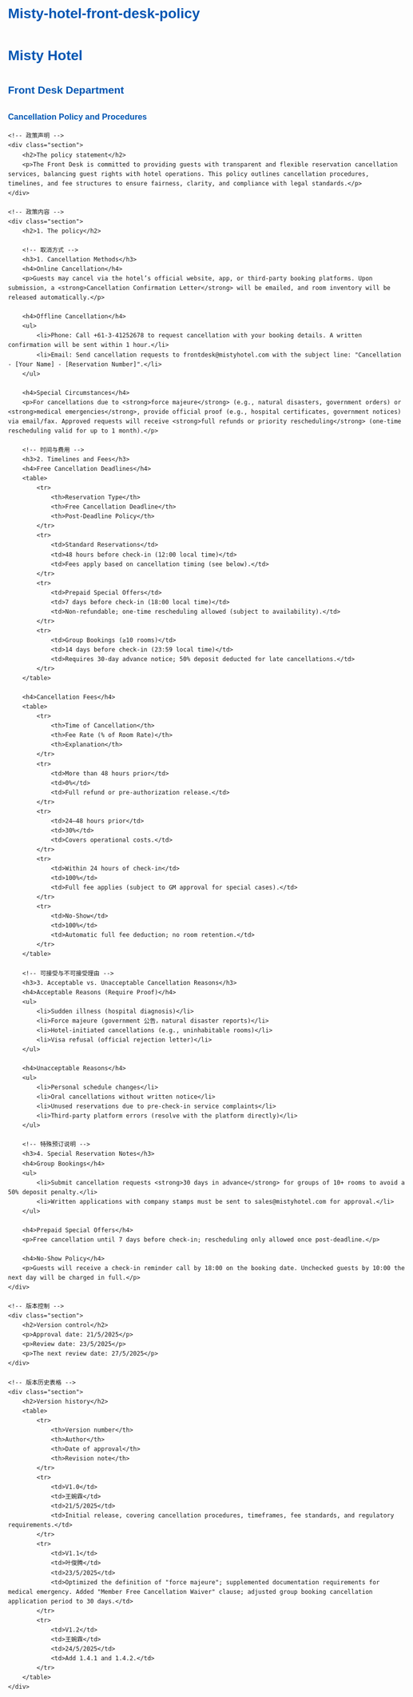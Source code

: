 # Misty-hotel-front-desk-policy
<html lang="en">
<head>
    <meta charset="UTF-8">
    <meta name="viewport" content="width=device-width, initial-scale=1.0">
    <title>Misty Hotel Front Desk Cancellation Policy</title>
    <style>
        body { 
            font-family: Arial, sans-serif; 
            max-width: 800px; 
            margin: 20px auto; 
            padding: 20px; 
            line-height: 1.6; 
        }
        .section { 
            margin-bottom: 30px; 
            border-bottom: 1px solid #ddd; 
            padding-bottom: 20px; 
        }
        h1, h2, h3 { color: #0056b3; }
        ul { list-style: disc; margin-left: 25px; }
        ol { list-style: decimal; margin-left: 25px; }
        table { 
            width: 100%; 
            border-collapse: collapse; 
            margin: 15px 0; 
        }
        th, td { 
            border: 1px solid #ddd; 
            padding: 8px; 
            text-align: left; 
        }
        .key-note { 
            background-color: #f8f9fa; 
            padding: 15px; 
            margin: 10px 0; 
            border-radius: 5px; 
        }
        .procedure-step { 
            margin-left: 40px; 
            list-style: none; 
            counter-reset: step;
        }
        .procedure-step li::before { 
            content: "Step " counter(step) "."; 
            counter-increment: step; 
            font-weight: bold; 
            color: #0056b3; 
            margin-right: 10px; 
        }
        @media (max-width: 600px) { 
            body { font-size: 14px; }
            table { font-size: 12px; }
        }
    </style>
</head>
<body>
    <div class="header">
        <h1>Misty Hotel</h1>
        <h2>Front Desk Department</h2>
        <h3>Cancellation Policy and Procedures</h3>
    </div>

    <!-- 政策声明 -->
    <div class="section">
        <h2>The policy statement</h2>
        <p>The Front Desk is committed to providing guests with transparent and flexible reservation cancellation services, balancing guest rights with hotel operations. This policy outlines cancellation procedures, timelines, and fee structures to ensure fairness, clarity, and compliance with legal standards.</p>
    </div>

    <!-- 政策内容 -->
    <div class="section">
        <h2>1. The policy</h2>

        <!-- 取消方式 -->
        <h3>1. Cancellation Methods</h3>
        <h4>Online Cancellation</h4>
        <p>Guests may cancel via the hotel’s official website, app, or third-party booking platforms. Upon submission, a <strong>Cancellation Confirmation Letter</strong> will be emailed, and room inventory will be released automatically.</p>

        <h4>Offline Cancellation</h4>
        <ul>
            <li>Phone: Call +61-3-41252678 to request cancellation with your booking details. A written confirmation will be sent within 1 hour.</li>
            <li>Email: Send cancellation requests to frontdesk@mistyhotel.com with the subject line: "Cancellation - [Your Name] - [Reservation Number]".</li>
        </ul>

        <h4>Special Circumstances</h4>
        <p>For cancellations due to <strong>force majeure</strong> (e.g., natural disasters, government orders) or <strong>medical emergencies</strong>, provide official proof (e.g., hospital certificates, government notices) via email/fax. Approved requests will receive <strong>full refunds or priority rescheduling</strong> (one-time rescheduling valid for up to 1 month).</p>

        <!-- 时间与费用 -->
        <h3>2. Timelines and Fees</h3>
        <h4>Free Cancellation Deadlines</h4>
        <table>
            <tr>
                <th>Reservation Type</th>
                <th>Free Cancellation Deadline</th>
                <th>Post-Deadline Policy</th>
            </tr>
            <tr>
                <td>Standard Reservations</td>
                <td>48 hours before check-in (12:00 local time)</td>
                <td>Fees apply based on cancellation timing (see below).</td>
            </tr>
            <tr>
                <td>Prepaid Special Offers</td>
                <td>7 days before check-in (18:00 local time)</td>
                <td>Non-refundable; one-time rescheduling allowed (subject to availability).</td>
            </tr>
            <tr>
                <td>Group Bookings (≥10 rooms)</td>
                <td>14 days before check-in (23:59 local time)</td>
                <td>Requires 30-day advance notice; 50% deposit deducted for late cancellations.</td>
            </tr>
        </table>

        <h4>Cancellation Fees</h4>
        <table>
            <tr>
                <th>Time of Cancellation</th>
                <th>Fee Rate (% of Room Rate)</th>
                <th>Explanation</th>
            </tr>
            <tr>
                <td>More than 48 hours prior</td>
                <td>0%</td>
                <td>Full refund or pre-authorization release.</td>
            </tr>
            <tr>
                <td>24–48 hours prior</td>
                <td>30%</td>
                <td>Covers operational costs.</td>
            </tr>
            <tr>
                <td>Within 24 hours of check-in</td>
                <td>100%</td>
                <td>Full fee applies (subject to GM approval for special cases).</td>
            </tr>
            <tr>
                <td>No-Show</td>
                <td>100%</td>
                <td>Automatic full fee deduction; no room retention.</td>
            </tr>
        </table>

        <!-- 可接受与不可接受理由 -->
        <h3>3. Acceptable vs. Unacceptable Cancellation Reasons</h3>
        <h4>Acceptable Reasons (Require Proof)</h4>
        <ul>
            <li>Sudden illness (hospital diagnosis)</li>
            <li>Force majeure (government 公告，natural disaster reports)</li>
            <li>Hotel-initiated cancellations (e.g., uninhabitable rooms)</li>
            <li>Visa refusal (official rejection letter)</li>
        </ul>

        <h4>Unacceptable Reasons</h4>
        <ul>
            <li>Personal schedule changes</li>
            <li>Oral cancellations without written notice</li>
            <li>Unused reservations due to pre-check-in service complaints</li>
            <li>Third-party platform errors (resolve with the platform directly)</li>
        </ul>

        <!-- 特殊预订说明 -->
        <h3>4. Special Reservation Notes</h3>
        <h4>Group Bookings</h4>
        <ul>
            <li>Submit cancellation requests <strong>30 days in advance</strong> for groups of 10+ rooms to avoid a 50% deposit penalty.</li>
            <li>Written applications with company stamps must be sent to sales@mistyhotel.com for approval.</li>
        </ul>

        <h4>Prepaid Special Offers</h4>
        <p>Free cancellation until 7 days before check-in; rescheduling only allowed once post-deadline.</p>

        <h4>No-Show Policy</h4>
        <p>Guests will receive a check-in reminder call by 18:00 on the booking date. Unchecked guests by 10:00 the next day will be charged in full.</p>
    </div>

    <!-- 版本控制 -->
    <div class="section">
        <h2>Version control</h2>
        <p>Approval date: 21/5/2025</p>
        <p>Review date: 23/5/2025</p>
        <p>The next review date: 27/5/2025</p>
    </div>

    <!-- 版本历史表格 -->
    <div class="section">
        <h2>Version history</h2>
        <table>
            <tr>
                <th>Version number</th>
                <th>Author</th>
                <th>Date of approval</th>
                <th>Revision note</th>
            </tr>
            <tr>
                <td>V1.0</td>
                <td>王婉霖</td>
                <td>21/5/2025</td>
                <td>Initial release, covering cancellation procedures, timeframes, fee standards, and regulatory requirements.</td>
            </tr>
            <tr>
                <td>V1.1</td>
                <td>叶俊腾</td>
                <td>23/5/2025</td>
                <td>Optimized the definition of "force majeure"; supplemented documentation requirements for medical emergency. Added "Member Free Cancellation Waiver" clause; adjusted group booking cancellation application period to 30 days.</td>
            </tr>
            <tr>
                <td>V1.2</td>
                <td>王婉霖</td>
                <td>24/5/2025</td>
                <td>Add 1.4.1 and 1.4.2.</td>
            </tr>
        </table>
    </div>
</body>
</html>
